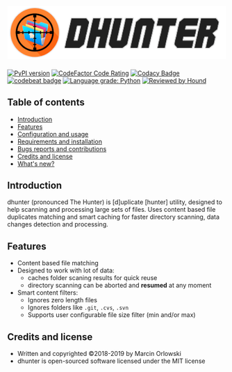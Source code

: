  [![dhunter logo](img/logo.png)](https://github.com/MarcinOrlowski/dhunter)
 ---

 [![PyPI version](https://badge.fury.io/py/dhunter.svg)](https://badge.fury.io/py/dhunter)
 [![CodeFactor Code Rating](https://www.codefactor.io/repository/github/MarcinOrlowski/dhunter/badge?style=flat-square)](https://www.codefactor.io/repository/github/marcinorlowski/mp3voicestamp)
 [![Codacy Badge](https://api.codacy.com/project/badge/Grade/db7e95272e1a44889920bded7620c8b3)](https://www.codacy.com/app/MarcinOrlowski/dhunter?utm_source=github.com&amp;utm_medium=referral&amp;utm_content=MarcinOrlowski/dhunter&amp;utm_campaign=Badge_Grade)
 [![codebeat badge](https://codebeat.co/badges/1ff9f5ad-3e95-4ffb-94d1-08eb2f360987)](https://codebeat.co/projects/github-com-marcinorlowski-dhunter-master)
 [![Language grade: Python](https://img.shields.io/lgtm/grade/python/g/MarcinOrlowski/dhunter.svg?logo=lgtm&logoWidth=18)](https://lgtm.com/projects/g/MarcinOrlowski/dhunter/context:python)
 [![Reviewed by Hound](https://img.shields.io/badge/Reviewed_by-Hound-8E64B0.svg)](https://houndci.com)

## Table of contents ##

 * [Introduction](#introduction)
 * [Features](#features)
 * [Configuration and usage](docs/usage.md)
 * [Requirements and installation](docs/install.md)
 * [Bugs reports and contributions](docs/contribute.md)
 * [Credits and license](#credits-and-license)
 * [What's new?](docs/CHANGES.md)

## Introduction ##

 dhunter (pronounced The Hunter) is [d]uplicate [hunter] utility, designed
 to help scanning and processing large sets of files. Uses content based
 file duplicates matching and smart caching for faster directory scanning,
 data changes detection and processing.

## Features ##

 * Content based file matching
 * Designed to work with lot of data:
   * caches folder scaning results for quick reuse
   * directory scanning can be aborted and **resumed** at any moment
 * Smart content filters:
   * Ignores zero length files
   * Ignores folders like `.git`, `.cvs`, `.svn`
   * Supports user configurable file size filter (min and/or max)

## Credits and license ##

 * Written and copyrighted ©2018-2019 by Marcin Orlowski
 * dhunter is open-sourced software licensed under the MIT license

